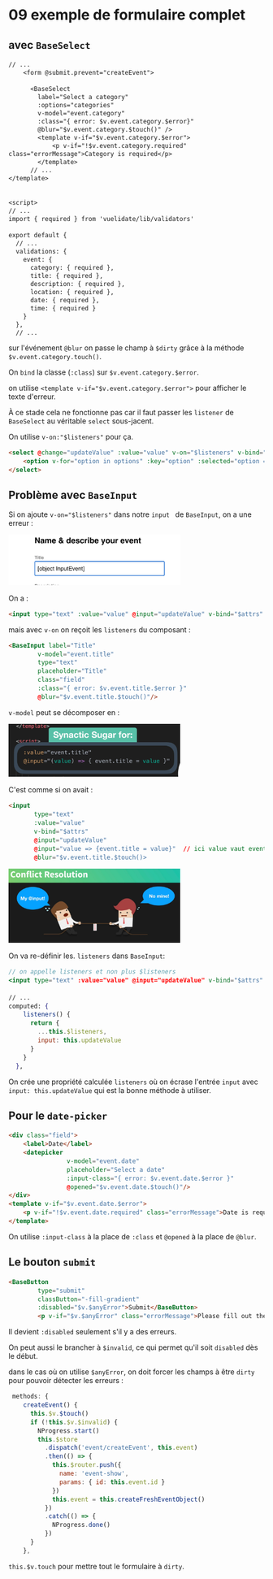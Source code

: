 # 09 exemple de formulaire complet

## avec `BaseSelect`

```vue
// ...
    <form @submit.prevent="createEvent">
      
      <BaseSelect 
        label="Select a category" 
        :options="categories" 
        v-model="event.category"
        :class="{ error: $v.event.category.$error}"
        @blur="$v.event.category.$touch()" />
        <template v-if="$v.event.category.$error">
            <p v-if="!$v.event.category.required" class="errorMessage">Category is required</p>
        </template>
      // ...
</template>


<script>
// ...
import { required } from 'vuelidate/lib/validators'

export default {
  // ...
  validations: {
    event: {
      category: { required },
      title: { required },
      description: { required },
      location: { required },
      date: { required },
      time: { required }
    }
  },
  // ...
```

sur l'événement `@blur` on passe le champ à `$dirty` grâce à la méthode `$v.event.category.touch()`.

On `bind` la classe (`:class`) sur `$v.event.category.$error`.

on utilise `<template v-if="$v.event.category.$error">` pour afficher le texte d'erreur.

À ce stade cela ne fonctionne pas car il faut passer les `listener` de `BaseSelect` au véritable `select` sous-jacent.

On utilise `v-on:"$listeners"` pour ça.

```html
<select @change="updateValue" :value="value" v-on="$listeners" v-bind="$attrs">
    <option v-for="option in options" :key="option" :selected="option === value">{{option}}</option>
</select>
```



## Problème avec `BaseInput`

Si on ajoute `v-on="$listeners"` dans notre `input ` de `BaseInput`, on a une erreur :

<img src="assets/Screenshot 2020-11-20 at 11.17.49.png" alt="Screenshot 2020-11-20 at 11.17.49" style="zoom:33%;" />

On a :

```html
<input type="text" :value="value" @input="updateValue" v-bind="$attrs" v-on="$listeners">
```

mais avec `v-on` on reçoit les `listeners` du composant :

```html
<BaseInput label="Title" 
        v-model="event.title" 
        type="text" 
        placeholder="Title" 
        class="field" 
        :class="{ error: $v.event.title.$error }"
        @blur="$v.event.title.$touch()"/>
```

`v-model` peut se décomposer en :

<img src="assets/Screenshot 2020-11-20 at 11.21.09.png" alt="Screenshot 2020-11-20 at 11.21.09" style="zoom:33%;" />

C'est comme si on avait :

```html
<input 
       type="text" 
       :value="value"
       v-bind="$attrs"
       @input="updateValue"  
       @input="value => {event.title = value}"  // ici value vaut event (javascript native object)
       @blur="$v.event.title.$touch()>
```

<img src="assets/Screenshot 2020-11-20 at 11.26.15.png" alt="Screenshot 2020-11-20 at 11.26.15" style="zoom:33%;" />

On va re-définir les. `listeners`  dans `BaseInput`:

```jsx
// on appelle listeners et non plus $listeners
<input type="text" :value="value" @input="updateValue" v-bind="$attrs" v-on="listeners">

// ...
computed: {
    listeners() {
      return {
        ...this.$listeners,
        input: this.updateValue
      }
    }
  },

```

On crée une propriété calculée `listeners` où on écrase l'entrée `input` avec `input: this.updateValue` qui est la bonne méthode à utiliser.



## Pour le `date-picker`

```html
<div class="field">
    <label>Date</label>
    <datepicker 
                v-model="event.date" 
                placeholder="Select a date"
                :input-class="{ error: $v.event.date.$error }"
                @opened="$v.event.date.$touch()"/>
</div>
<template v-if="$v.event.date.$error">
    <p v-if="!$v.event.date.required" class="errorMessage">Date is required</p>
</template>
```

On utilise `:input-class` à la place de `:class` et `@opened` à la place de `@blur`.



## Le bouton `submit`

```html
<BaseButton 
        type="submit" 
        classButton="-fill-gradient"
        :disabled="$v.$anyError">Submit</BaseButton>
        <p v-if="$v.$anyError" class="errorMessage">Please fill out the riquered field(s)</p>
```

Il devient `:disabled` seulement s'il y a des erreurs.

On peut aussi le brancher à `$invalid`, ce qui permet qu'il soit `disabled` dès le début.

dans le cas où on utilise `$anyError`, on doit forcer les champs à être `dirty` pour pouvoir détecter les erreurs :

```js
 methods: {
    createEvent() {
      this.$v.$touch()
      if (!this.$v.$invalid) {
        NProgress.start()
        this.$store
          .dispatch('event/createEvent', this.event)
          .then(() => {
            this.$router.push({
              name: 'event-show',
              params: { id: this.event.id }
            })
            this.event = this.createFreshEventObject()
          })
          .catch(() => {
            NProgress.done()
          })
      }
    },
```

`this.$v.touch` pour mettre tout le formulaire à `dirty`.

